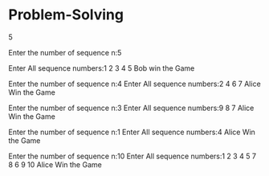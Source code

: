 # Problem-Solving
5

Enter the number of sequence n:5

Enter All sequence numbers:1 2 3 4 5
Bob win the Game

Enter the number of sequence n:4
Enter All sequence numbers:2 4 6 7
Alice Win the Game

Enter the number of sequence n:3
Enter All sequence numbers:9 8 7
Alice Win the Game

Enter the number of sequence n:1
Enter All sequence numbers:4
Alice Win the Game

Enter the number of sequence n:10
Enter All sequence numbers:1 2 3 4 5 7 8 6 9 10
Alice Win the Game
